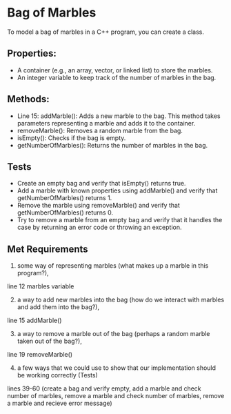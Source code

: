 # Bag of Marbles

To model a bag of marbles in a C++ program, you can create a class.

## Properties:

* A container (e.g., an array, vector, or linked list) to store the marbles.
* An integer variable to keep track of the number of marbles in the bag.

## Methods:

* Line 15: addMarble(): Adds a new marble to the bag. This method takes parameters representing a marble and adds it to the container.
* removeMarble(): Removes a random marble from the bag.
* isEmpty(): Checks if the bag is empty.
* getNumberOfMarbles(): Returns the number of marbles in the bag.

## Tests

* Create an empty bag and verify that isEmpty() returns true.
* Add a marble with known properties using addMarble() and verify that getNumberOfMarbles() returns 1.
* Remove the marble using removeMarble() and verify that getNumberOfMarbles() returns 0.
* Try to remove a marble from an empty bag and verify that it handles the case by returning an error code or throwing an exception.

## Met Requirements

1. some way of representing marbles (what makes up a marble in this program?),

line 12 marbles variable

2. a way to add new marbles into the bag (how do we interact with marbles and add them into the bag?),

line 15 addMarble()

3. a way to remove a marble out of the bag (perhaps a random marble taken out of the bag?),

line 19 removeMarble()

4. a few ways that we could use to show that our implementation should be working correctly (Tests)

lines 39-60 (create a bag and verify empty, add a marble and check number of marbles, remove a marble and check number of marbles, remove a marble and recieve error message)